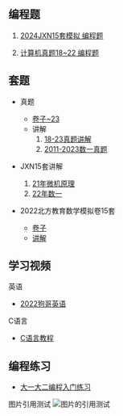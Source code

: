 
## 编程题

1. [2024JXN15套模拟 编程题](https://gitee.com/weiliqiu/vscode/tree/master/jxn15/24)

2. [计算机真题18~22 编程题](https://gitee.com/weiliqiu/vscode/tree/master/%E7%9C%9F%E9%A2%98)



## 套题

- 真题
  - [卷子~23](https://www.alipan.com/s/NLw5nsBWJLV)
  - 讲解
    1. [18-23真题讲解](https://pan.baidu.com/s/1Ur60g94StmRLr5Qv2Kk-sw?pwd=74iw)
    2. [2011-2023数一真题](https://www.bilibili.com/video/BV16a4y1G7a1/?spm_id_from=333.999.0.0&vd_source=6c2daed6731190bb7d70296d6b9746bb)

- JXN15套讲解
  1. [21年微机原理](https://www.bilibili.com/video/BV1UB4y1F7ik/?spm_id_from=333.999.0.0&vd_source=6c2daed6731190bb7d70296d6b9746bb)
  2. [22年数一](https://www.bilibili.com/video/BV1JX4y1j7PM/?spm_id_from=333.999.0.0&vd_source=6c2daed6731190bb7d70296d6b9746bb)
  
- 2022北方教育数学模拟卷15套
  - [卷子](https://www.alipan.com/s/DLST9T8itBz)
  - [讲解](https://www.bilibili.com/video/BV1uQ4y1t7q4/?spm_id_from=333.999.0.0&vd_source=6c2daed6731190bb7d70296d6b9746bb)


## 学习视频

英语

- [2022狗哥英语](https://pan.baidu.com/s/1YbZ566p7T4rTTsLXiVxiNg?pwd=puz2)

C语言

- [C语言教程](https://www.nowcoder.com/courses/cover/vod/1049)

## 编程练习
- [大一大二编程入门练习](https://www.nowcoder.com/ta/beginner-programmers-v1)



图片引用测试
![图片的引用测试](./旧/css/png/p1.png)
